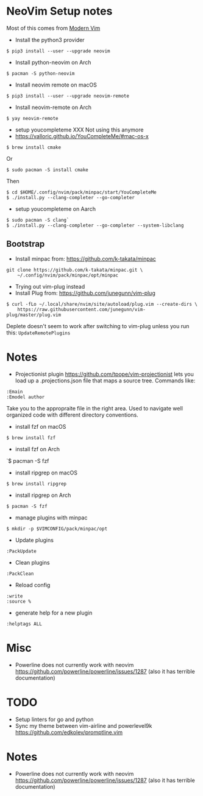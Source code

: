 # NeoVim Setup notes
Most of this comes from [Modern Vim](https://pragprog.com/book/modvim/modern-vim)

* Install the python3 provider

`$ pip3 install --user --upgrade neovim`

* Install python-neovim on Arch

`$ pacman -S python-neovim`

* Install neovim remote on macOS

`$ pip3 install --user --upgrade neovim-remote`

* Install neovim-remote on Arch

`$ yay neovim-remote`

* setup youcompleteme
XXX Not using this anymore
* https://valloric.github.io/YouCompleteMe/#mac-os-x

`$ brew install cmake`

Or

`$ sudo pacman -S install cmake`

Then
```
$ cd $HOME/.config/nvim/pack/minpac/start/YouCompleteMe
$ ./install.py --clang-completer --go-completer
```

* setup youcompleteme on Aarch
```
$ sudo pacman -S clang`
$ ./install.py --clang-completer --go-completer --system-libclang
```

## Bootstrap
* Install minpac from: https://github.com/k-takata/minpac
```
git clone https://github.com/k-takata/minpac.git \
    ~/.config/nvim/pack/minpac/opt/minpac
```

* Trying out vim-plug instead
* Install Plug from: https://github.com/junegunn/vim-plug
```
$ curl -fLo ~/.local/share/nvim/site/autoload/plug.vim --create-dirs \
    https://raw.githubusercontent.com/junegunn/vim-plug/master/plug.vim
```
Deplete doesn't seem to work after switching to vim-plug unless you run this:
`
UpdateRemotePlugins
`

# Notes

* Projectionist plugin
https://github.com/tpope/vim-projectionist
lets you load up a .projections.json file that maps a source tree.
Commands like:
```
:Emain
:Emodel author
```
Take you to the appropraite file in the right area. Used to navigate well organized 
code with different directory conventions.

* install fzf on macOS

`$ brew install fzf`

* install fzf on Arch

`$ pacman -S fzf

* install ripgrep on macOS

`$ brew install ripgrep`

* install ripgrep on Arch

`$ pacman -S fzf`

* manage plugins with minpac

`$ mkdir -p $VIMCONFIG/pack/minpac/opt`

* Update plugins

`:PackUpdate`

* Clean plugins

`:PackClean`

* Reload config
```
:write
:source %
```

* generate help for a new plugin

`:helptags ALL`

# Misc
* Powerline does not currently work with neovim https://github.com/powerline/powerline/issues/1287 (also it has terrible documentation)

# TODO
* Setup linters for go and python
* Sync my theme between vim-airline and powerlevel9k
    https://github.com/edkolev/promptline.vim

# Notes
* Powerline does not currently work with neovim https://github.com/powerline/powerline/issues/1287 (also it has terrible documentation)
